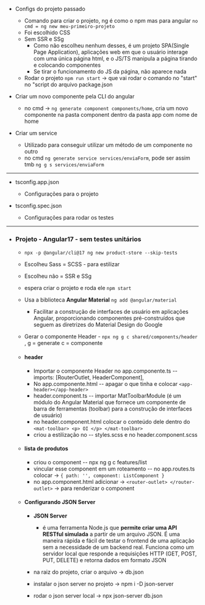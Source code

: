 - Configs do projeto passado
    - Comando para criar o projeto, ng é como o npm mas para angular ``` no cmd = ng new meu-primeiro-projeto ```
    - Foi escolhido CSS
    - Sem SSR e SSg
        - Como não escolheu nenhum desses, é um projeto SPA(Single Page Application), aplicações web em que o usuário interage com uma única página html, e o JS/TS manipula a página tirando e colocando componentes
        - Se tirar o funcionamento do JS da página, não aparece nada
    - Rodar o projeto ``` npm run start ```  -> que vai rodar o comando no "start" no "script do arquivo package.json

- Criar um novo componente pela CLI do angular
    - no cmd -> ``` ng generate component components/home ```, cria um novo componente na pasta component dentro da pasta app com nome de home

- Criar um service
    - Utilizado para conseguir utilizar um método de um componente no outro
    - no cmd ``` ng generate service services/enviaForm ```, pode ser assim tmb ``` ng g s services/enviaForm ```

---

- tsconfig.app.json
    - Configurações para o projeto

- tsconfig.spec.json
    - Configurações para rodar os testes


---

- ### Projeto - Angular17  - sem testes unitários
    - ```npx -p @angular/cli@17 ng new product-store --skip-tests```
    - Escolheu Sass = SCSS  - para estilizar
    - Escolheu não = SSR e SSg

    - espera criar o projeto e roda ele  ```npm start```

    - Usa a biblioteca **Angular Material**  ```ng add @angular/material```
        - Facilitar a construção de interfaces de usuário em aplicações Angular, proporcionando componentes pré-construídos que seguem as diretrizes do Material Design do Google

    - Gerar o componente Header - ```npx ng g c shared/components/header``` , g = generate c = componente

    - #### header
        - Importar o componente Header no app.componente.ts  -- imports: [RouterOutlet, HeaderComponent],
        - No app.componente.html  -- apagar o que tinha e colocar ```<app-header></app-header>```
        - header.component.ts  -- importar MatToolbarModule (é um módulo do Angular Material que fornece um componente de barra de ferramentas (toolbar) para a construção de interfaces de usuário)
        - no header.component.html colocar o conteúdo dele dentro do ``` <mat-toolbar> <p> OI </p> </mat-toolbar> ```
        - criou a estilização no -- styles.scss e no header.component.scss

    - #### lista de produtos
        - criou o component -- npx ng g c features/list
        - vincular esse component em um roteamento -- no app.routes.ts colocar -> ``{ path: '', component: ListComponent }``
        - no app.component.html  adicionar -> ``<router-outlet> </router-outlet>``  -> para renderizar o component

    - #### Configurando JSON Server
        - **JSON Server** 
            - é uma ferramenta Node.js que **permite criar uma API RESTful simulada** a partir de um arquivo JSON. É uma maneira rápida e fácil de testar o frontend de uma aplicação sem a necessidade de um backend real. Funciona como um servidor local que responde a requisições HTTP (GET, POST, PUT, DELETE) e retorna dados em formato JSON

        - na raiz do projeto, criar o arquivo -> db.json
        - instalar o json server no projeto -> npm i -D json-server
        - rodar o json server local -> npx json-server db.json
